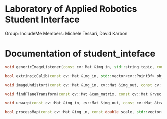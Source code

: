 # Laboratory of Applied Robotics Student Interface
Group: IncludeMe
Members: Michele Tessari, David Karbon



# Documentation of student_inteface

```c++
void genericImageListener(const cv::Mat &img_in, std::string topic, const std::string &config_folder)
```

```c++
bool extrinsicCalib(const cv::Mat &img_in, std::vector<cv::Point3f> object_points, const cv::Mat &camera_matrix, cv::Mat &rvec, cv::Mat &tvec, const std::string &config_folder)
```

```c++
void imageUndistort(const cv::Mat &img_in, cv::Mat &img_out, const cv::Mat &cam_matrix, const cv::Mat &dist_coeffs, const std::string &config_folder)
```

```c++
void findPlaneTransform(const cv::Mat &cam_matrix, const cv::Mat &rvec, const cv::Mat &tvec, const std::vector<cv::Point3f> &object_points_plane, const std::vector<cv::Point2f> &dest_image_points_plane, cv::Mat &plane_transf, const std::string &config_folder)
```

```c++
void unwarp(const cv::Mat &img_in, cv::Mat &img_out, const cv::Mat &transf, const std::string &config_folder)
```

```c++
bool processMap(const cv::Mat &img_in, const double scale, std::vector<Polygon> &obstacle_list, std::vector<std::pair<int, Polygon>> &victim_list, Polygon &gate, const std::string &config_folder)
```